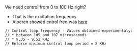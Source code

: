 We need control from 0 to 100 Hz right? 
- That is the excitation frequency
-  Alperen  showed cntrol freq was [here](https://gitlab.advr.iit.it/BRL/laser/electromagnetic-laser-scanner/-/blob/master/arduino2/Magnetic_Scanner_sin_wave/Magnetic_Scanner_sin_wave.ino#L562) 

```
// Control loop frequency - Values obtained experimentaly: 
// * between 105 and 107 microseconds
// * 9.35 - 9.52 KHZ
// Enforce maximum control loop period = 8 KHz
``` 